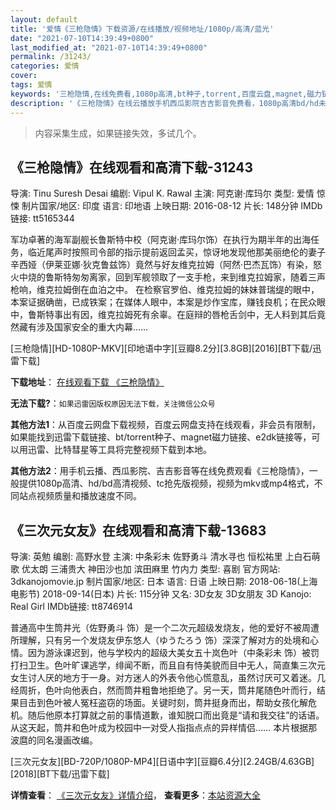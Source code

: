 ```yaml
---
layout: default
title: '爱情《三枪隐情》下载资源/在线播放/视频地址/1080p/高清/蓝光'
date: "2021-07-10T14:39:49+0800"
last_modified_at: "2021-07-10T14:39:49+0800"
permalink: /31243/
categories: 爱情
cover:
tags: 爱情
keywords: '三枪隐情,在线免费看,1080p高清,bt种子,torrent,百度云盘,magnet,磁力链,迅雷下载资源'
description: '《三枪隐情》在线云播放手机西瓜影院吉吉影音免费看，1080p高清bd/hd未删减完整版和tc抢先枪版，mkv/mp4格式，附带bt/torrent种子、magnet/磁力链、百度云盘、网盘资源迅雷下载链接'
---
```


>内容采集生成，如果链接失效，多试几个。


## 《三枪隐情》在线观看和高清下载-31243

导演: Tinu Suresh Desai 编剧: Vipul K. Rawal 主演: 阿克谢·库玛尔 类型: 爱情 惊悚 制片国家/地区: 印度 语言: 印地语 上映日期: 2016-08-12 片长: 148分钟 IMDb链接: tt5165344

军功卓著的海军副舰长鲁斯特中校（阿克谢·库玛尔饰）在执行为期半年的出海任务，临近尾声时按照司令部的指示提前返回孟买，惊讶地发现他那美丽绝伦的妻子辛西娅（伊莱亚娜·狄克鲁兹饰）竟然与好友维克拉姆（阿然·巴杰瓦饰）有染，怒火中烧的鲁斯特匆匆离家，回到军舰领取了一支手枪，来到维克拉姆家，随着三声枪响，维克拉姆倒在血泊之中。 在检察官罗伯、维克拉姆的妹妹普瑞缇的眼中，本案证据确凿，已成铁案；在媒体人眼中，本案是炒作宝库，赚钱良机；在民众眼中，鲁斯特事出有因，维克拉姆死有余辜。在庭辩的唇枪舌剑中，无人料到其后竟然藏有涉及国家安全的重大内幕……


[三枪隐情][HD-1080P-MKV][印地语中字][豆瓣8.2分][3.8GB][2016][BT下载/迅雷下载]

**下载地址**： [在线观看下载 《三枪隐情》](https://www.btdx8.com/torrent/rustom_2016.html) 


**无法下载?**：`如果迅雷因版权原因无法下载，关注微信公众号 `

**其他方法1**：从百度云网盘下载视频，百度云网盘支持在线观看，非会员有限制，如果能找到迅雷下载链接、bt/torrent种子、magnet磁力链接、e2dk链接等，可以用迅雷、比特彗星等工具将完整视频下载到本地。

**其他方法2**：用手机云播、西瓜影院、吉吉影音等在线免费观看《三枪隐情》，一般提供1080p高清、hd/bd高清视频、tc抢先版视频，视频为mkv或mp4格式，不同站点视频质量和播放速度不同。


## 《三次元女友》在线观看和高清下载-13683

导演: 英勉 编剧: 高野水登 主演: 中条彩未 佐野勇斗 清水寻也 恒松祐里 上白石萌歌 优太朗 三浦贵大 神田沙也加 滨田麻里 竹内力 类型: 喜剧 官方网站: 3dkanojomovie.jp 制片国家/地区: 日本 语言: 日语 上映日期: 2018-06-18(上海电影节) 2018-09-14(日本) 片长: 115分钟 又名: 3D女友 3D女朋友 3D Kanojo: Real Girl IMDb链接: tt8746914

普通高中生筒井光（佐野勇斗 饰）是一个二次元超级发烧友，他的爱好不被周遭所理解，只有另一个发烧友伊东悠人（ゆうたろう 饰）深深了解对方的处境和心情。因为游泳课迟到，他与学校内的超级大美女五十岚色叶（中条彩未 饰）被罚打扫卫生。色叶旷课逃学，绯闻不断，而且自有恃美貌而目中无人，简直集三次元女生讨人厌的地方于一身。对方迷人的外表令他心慌意乱，虽然讨厌可又着迷。几经周折，色叶向他表白，然而筒井粗鲁地拒绝了。另一天，筒井尾随色叶而行，结果目击到色叶被人冤枉盗窃的场面。关键时刻，筒井挺身而出，帮助女孩化解危机。随后他原本打算就之前的事情道歉，谁知脱口而出竟是“请和我交往”的话语。从这天起，筒井和色叶成为校园中一对受人指指点点的异样情侣…… 本片根据那波麿的同名漫画改编。


[三次元女友][BD-720P/1080P-MP4][日语中字][豆瓣6.4分][2.24GB/4.63GB][2018][BT下载/迅雷下载]

**详情查看**： [《三次元女友》详情介绍](/movie/13683/)， **查看更多**：[本站资源大全](/movie/t/all/)


